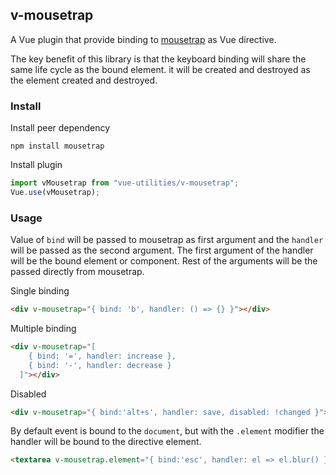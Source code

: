 ## v-mousetrap
A Vue plugin that provide binding to [mousetrap](https://craig.is/killing/mice) as Vue directive.

The key benefit of this library is that the keyboard binding will share the same life cycle as the bound element. it will be created and destroyed as the element created and destroyed.

### Install
Install peer dependency

```npm install mousetrap```


Install plugin
```JavaScript
import vMousetrap from "vue-utilities/v-mousetrap";
Vue.use(vMousetrap);
```

### Usage

Value of `bind` will be passed to mousetrap as first argument and the `handler` will be passed as the second argument. The first argument of the handler will be the bound element or component. Rest of the arguments will be the passed directly from mousetrap.

Single binding
```html
<div v-mousetrap="{ bind: 'b', handler: () => {} }"></div>
```
Multiple binding
```html
<div v-mousetrap="[
    { bind: '=', handler: increase },
    { bind: '-', handler: decrease }
  ]"></div>
```
Disabled
```html
<div v-mousetrap="{ bind:'alt+s', handler: save, disabled: !changed }"></div>
```
By default event is bound to the `document`, but with the `.element` modifier the handler will be bound to the directive element.
```html
<textarea v-mousetrap.element="{ bind:'esc', handler: el => el.blur() }"></textarea>
```
